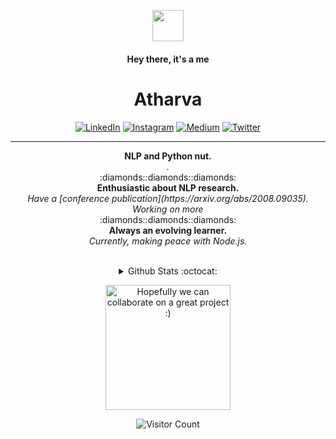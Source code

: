 <p align="center">
<img alt="" src="https://media1.tenor.com/images/e5a6c8fff7422d5a137feade378401ac/tenor.gif?itemid=5530137" width="50px">
</p>
<h4 align="center" font-size:4em"> Hey there, it's a me </h4>
<h1 align="center" font-size:8em"> Atharva </h1>
<!-- <p align="center" ><b>~</b>  <b>~</b></p> -->
<p align="center"><a href="https://www.linkedin.com/in/kashish121" target="_blank"><img alt="LinkedIn" src="https://img.shields.io/badge/linkedin-%230077B5.svg?&style=for-the-badge&logo=linkedin&logoColor=white" /></a> <a href="https://instagram.com/kashish_121" target="_blank"><img alt="Instagram" src="https://img.shields.io/badge/instagram-%23E4405F.svg?&style=for-the-badge&logo=instagram&logoColor=white" /></a> <a href="https://medium.com/@kashish_121" target="_blank"><img alt="Medium" src="https://img.shields.io/badge/medium-%2312100E.svg?&style=for-the-badge&logo=medium&logoColor=white" /></a> <a href="https://twitter.com/kashish_121" target="_blank"><img alt="Twitter" src="https://img.shields.io/badge/twitter-%231DA1F2.svg?&style=for-the-badge&logo=twitter&logoColor=white" /></a>
</p>
<hr>

<p align="center">
  <b>NLP and Python nut.</b><br>
  <i>.</i><br>
  :diamonds::diamonds::diamonds:<br>
<b>Enthusiastic about NLP research.</b><br>
  <i>Have a [conference publication](https://arxiv.org/abs/2008.09035). Working on more</i><br>
    :diamonds::diamonds::diamonds:<br>
  <b>Always an evolving learner.</b><br>
  <i>Currently, making peace with Node.js.</i><br><br>
</p>

<!-- <p align="center">
:scroll:  Here's my latest blog: <a href="https://medium.com/@kashish_121/go-green-featuring-github-f8750fbf0729"> GO GREEN feturing GITHUB </a><br>
  <i>Consider giving a clap :smile:.</i><br>
  :book: Incessantly in love with books. Current read: <a href="https://en.wikipedia.org/wiki/Lolita">Lolita</a><br>
 :construction: Cynosure repository these days: <a href="https://github.com/kashish121/PortScanner/">Port Scanner</a><br><br>
 :heavy_check_mark: I am always open to work on new projects. 
  
  </p> -->


<details align="center">
  <summary>Github Stats :octocat:</summary>

  <img alt="My Github Stats" src="https://github-readme-stats.codestackr.vercel.app/api?username=atharva-naik&show_icons=true&hide_border=true&theme=vue" />

</details>
<!-- <p align="center">
  Do check my repositories out! Let's discuss if anything interests you. :smile: <br>
  Thank you for dropping by!
  </p> -->

<p align="center">
<img alt="Hopefully we can collaborate on a great project :)" src="https://media.giphy.com/media/WQOFQXuVEZ90MtDdsx/giphy.gif" width="200px">
</p>

<p align="center">
<img alt="Visitor Count" src="https://profile-counter.glitch.me/atharva-naik/count.svg">
</p>
